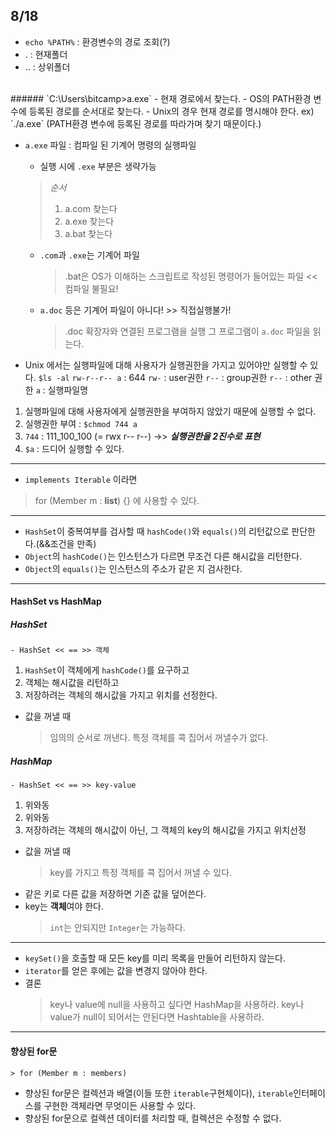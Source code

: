 ## 8/18
* `echo %PATH%` : 환경변수의 경로 조회(?)
* . : 현재폴더
* .. : 상위폴더
<br>
###### `C:\Users\bitcamp>a.exe`
- 현재 경로에서 찾는다.
- OS의 PATH환경 변수에 등록된 경로를 순서대로 찾는다.
- Unix의 경우 현재 경로를 명시해야 한다.
    ex) `./a.exe`
    (PATH환경 변수에 등록된 경로를 따라가며 찾기 때문이다.)

* `a.exe` 파일 : 컴파일 된 기계어 명령의 실행파일
    - 실행 시에 `.exe` 부분은 생략가능
    > _순서_
    > 1. a.com 찾는다
    > 2. a.exe 찾는다
    > 3. a.bat 찾는다
    - `.com`과 `.exe`는 기계어 파일
        > .bat은 OS가 이해하는 스크립트로 작성된 명령어가 들어있는 파일 << 컴파일 불필요!
    - `a.doc` 등은 기계어 파일이 아니다! >> 직접실행불가!
        > .doc 확장자와 연결된 프로그램을 실행
        > 그 프로그램이 `a.doc` 파일을 읽는다.

* Unix 에서는 실행파일에 대해 사용자가 실행권한을 가지고 있어야만 실행할 수 있다.
`$ls -al`
`rw-r--r-- a` : 644
`rw-` : user권한
`r--` : group권한
`r--` : other 권한
`a` : 실행파일명
1. 실행파일에 대해 사용자에게 실행권한을 부여하지 않았기 때문에 실행할 수 없다.
2. 실행권한 부여 : `$chmod 744 a`
3. `744` : 111_100_100 (= rwx r-- r--) ->> **_실행권한을 2진수로 표현_**
4. `$a` : 드디어 실행할 수 있다.

---

* `implements Iterable` 이라면
> for (Member m : **list**) {} 에 사용할 수 있다.

---

- `HashSet`이 중복여부를 검사할 때 `hashCode()`와 `equals()`의 리턴값으로 판단한다.(&&조건을 만족)
- `Object`의 `hashCode()`는 인스턴스가 다르면 무조건 다른 해시값을 리턴한다.
- `Object`의 `equals()`는 인스턴스의 주소가 같은 지 검사한다.

---

#### HashSet vs HashMap
##### HashSet
    - HashSet << == >> 객체
1. `HashSet`이 객체에게 `hashCode()`를 요구하고
2. 객체는 해시값을 리턴하고
3. 저장하려는 객체의 해시값을 가지고 위치를 선정한다.
- 값을 꺼낼 때
    > 임의의 순서로 꺼낸다.
    > 특정 객체를 콕 집어서 꺼낼수가 없다.

##### HashMap
    - HashSet << == >> key-value
1. 위와동
2. 위와동
3. 저장하려는 객체의 해시값이 아닌, 그 객체의 key의 해시값을 가지고 위치선정
- 값을 꺼낼 때
    > key를 가지고 특정 객체를 콕 집어서 꺼낼 수 있다.
- 같은 키로 다른 값을 저장하면 기존 값을 덮어쓴다.
- key는 **객체**여야 한다.
    > `int`는 안되지만 `Integer`는 가능하다.

---

- `keySet()`을 호출할 때 모든 key를 미리 목록을 만들어 리턴하지 않는다.
- `iterator`를 얻은 후에는 값을 변경지 않아야 한다.
- 결론
    > key나 value에 null을 사용하고 싶다면 HashMap을 사용하라.
    > key나 value가 null이 되어서는 안된다면 Hashtable을 사용하라.

---
#### 향상된 for문
    > for (Member m : members)
- 향상된 for문은 컬렉션과 배열(이들 또한 `iterable`구현체이다), `iterable`인터페이스를 구현한 객체라면 무엇이든 사용할 수 있다.
- 향상된 for문으로 컬렉션 데이터를 처리할 때, 컬렉션은 수정할 수 없다.

